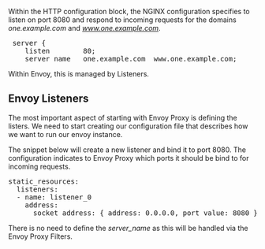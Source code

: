 Within the HTTP configuration block, the NGINX configuration specifies to listen on port 8080 and respond to incoming requests for the domains _one.example.com_ and _www.one.example.com_.

<pre class="file">
 server {
    listen        80;
    server_name   one.example.com  www.one.example.com;
</pre>

Within Envoy, this is managed by Listeners.

## Envoy Listeners

The most important aspect of starting with Envoy Proxy is defining the listers. We need to start creating our configuration file that describes how we want to run our envoy instance.

The snippet below will create a new listener and bind it to port 8080. The configuration indicates to Envoy Proxy which ports it should be bind to for incoming requests.

<pre class="file" data-filename="envoy.yaml" data-target="replace">
static_resources:
  listeners:
  - name: listener_0
    address:
      socket_address: { address: 0.0.0.0, port_value: 8080 }
</pre>

There is no need to define the *server_name* as this will be handled via the Envoy Proxy Filters.